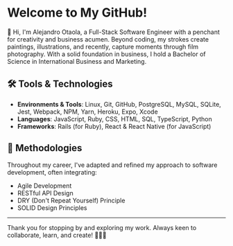 # Welcome to My GitHub!

👋 Hi, I'm Alejandro Otaola, a Full-Stack Software Engineer with a penchant for creativity and business acumen. Beyond coding, my strokes create paintings, illustrations, and recently, capture moments through film photography. With a solid foundation in business, I hold a Bachelor of Science in International Business and Marketing.

## 🛠 Tools & Technologies

- **Environments & Tools**: Linux, Git, GitHub, PostgreSQL, MySQL, SQLite, Jest, Webpack, NPM, Yarn, Heroku, Expo, Xcode
- **Languages**: JavaScript, Ruby, CSS, HTML, SQL, TypeScript, Python
- **Frameworks**: Rails (for Ruby), React & React Native (for JavaScript)

## 🌱 Methodologies

Throughout my career, I've adapted and refined my approach to software development, often integrating:
- Agile Development
- RESTful API Design
- DRY (Don't Repeat Yourself) Principle
- SOLID Design Principles

---

Thank you for stopping by and exploring my work. Always keen to collaborate, learn, and create! 🚀🎨📸

